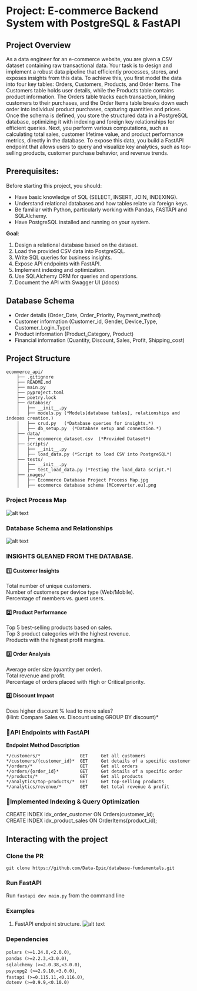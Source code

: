 # Project: E-commerce Backend System with PostgreSQL & FastAPI 
## Project Overview
As a data engineer for an e-commerce website, you are given a CSV dataset containing raw transactional data. Your task is to design and implement a robust data pipeline that efficiently processes, stores, and exposes insights from this data. To achieve this, you first model the data into four key tables: Orders, Customers, Products, and Order Items. The Customers table holds user details, while the Products table contains product information. The Orders table tracks each transaction, linking customers to their purchases, and the Order Items table breaks down each order into individual product purchases, capturing quantities and prices. Once the schema is defined, you store the structured data in a PostgreSQL database, optimizing it with indexing and foreign key relationships for efficient queries. Next, you perform various computations, such as calculating total sales, customer lifetime value, and product performance metrics, directly in the database. To expose this data, you build a FastAPI endpoint that allows users to query and visualize key analytics, such as top-selling products, customer purchase behavior, and revenue trends.

## Prerequisites:
Before starting this project, you should:
- Have basic knowledge of SQL (SELECT, INSERT, JOIN, INDEXING).
- Understand relational databases and how tables relate via foreign keys.
- Be familiar with Python, particularly working with Pandas, FASTAPI and SQLAlchemy.
- Have PostgreSQL installed and running on your system.

**Goal**:
1) Design a relational database based on the dataset.
2) Load the provided CSV data into PostgreSQL.
3) Write SQL queries for business insights.
4) Expose API endpoints with FastAPI.
5) Implement indexing and optimization.
6) Use SQLAlchemy ORM for queries and operations.
7) Document the API with Swagger UI (/docs)

## Database Schema
- Order details (Order_Date, Order_Priority, Payment_method)
- Customer information (Customer_id, Gender, Device_Type, Customer_Login_Type)
- Product information (Product_Category, Product)
- Financial information (Quantity, Discount, Sales, Profit, Shipping_cost)

## Project Structure
```
ecommerce_api/
    ├── .gitignore
    ├── README.md
    ├── main.py
    ├── pyproject.toml
    ├── poetry.lock
    ├── database/
    │   ├── __init__.py
    │   ├── models.py (*Models[database tables], relationships and indexes creation.)
    │   ├── crud.py   (*Database queries for insights.*)
    │   ├── db_setup.py  (*Database setup and connection.*)
    ├── data/
    │   ├── ecommerce_dataset.csv  (*Provided Dataset*)
    ├── scripts/
    │   ├── __init__.py
    │   ├── load_data.py (*Script to load CSV into PostgreSQL*)
    ├── tests/
    │   ├── __init__.py
    │   ├── test_load_data.py (*Testing the load_data script.*)
    ├── images/
    │   ├── Ecommerce Database Project Process Map.jpg
    │   ├── ecommerce database schema [MConverter.eu].png
```

### Project Process Map
![alt text](<images/Ecommerce Database Project Process Map.jpg>)

### Database Schema and Relationships
![alt text](<images/ecommerce database schema [MConverter.eu].png>)


### INSIGHTS GLEANED FROM THE DATABASE.
#### 1️⃣ Customer Insights
Total number of unique customers.\
Number of customers per device type (Web/Mobile).\
Percentage of members vs. guest users.

#### 2️⃣ Product Performance
Top 5 best-selling products based on sales.\
Top 3 product categories with the highest revenue.\
Products with the highest profit margins.

#### 3️⃣ Order Analysis
Average order size (quantity per order).\
Total revenue and profit.\
Percentage of orders placed with High or Critical priority.

#### 4️⃣ Discount Impact
Does higher discount % lead to more sales?\
(Hint: Compare Sales vs. Discount using GROUP BY discount)*


### **🔹API Endpoints with FastAPI**

**Endpoint	             Method	      Description**
```
*/customers/*	            GET	    Get all customers
*/customers/{customer_id}*	GET   	Get details of a specific customer
*/orders/*	                GET	    Get all orders
*/orders/{order_id}*        GET	    Get details of a specific order
*/products/*	            GET	    Get all products
*/analytics/top-products/*	GET	    Get top-selling products
*/analytics/revenue/*	    GET	    Get total revenue & profit
```

### **🔹Implemented Indexing & Query Optimization**
CREATE INDEX idx_order_customer ON Orders(customer_id);\
CREATE INDEX idx_product_sales ON OrderItems(product_id);


## Interacting with the project
### Clone the PR
`git clone https://github.com/Data-Epic/database-fundamentals.git`

### Run FastAPI
Run `fastapi dev main.py` from the command line

### Examples
1) FastAPI endpoint structure.
![alt text](<images/FastAPI structure.png>)

### Dependencies
`polars (>=1.24.0,<2.0.0)`,\
`pandas (>=2.2.3,<3.0.0)`,\
`sqlalchemy (>=2.0.38,<3.0.0)`,\
`psycopg2 (>=2.9.10,<3.0.0)`,\
`fastapi (>=0.115.11,<0.116.0)`,\
`dotenv (>=0.9.9,<0.10.0)`